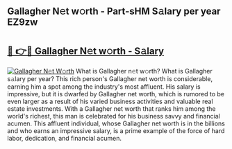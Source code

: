 ## Gallagher N𝚎t w𝚘rth - Part-sHM S𝚊lary per year EZ9zw

# <h2><a href="http://gc5alu.nevu.top/?p=Gallagher">🔗 👉🔴 Gallagher N𝚎t w𝚘rth - S𝚊lary</a></h2>

[![Gallagher N𝚎t W𝚘rth](https://i.imgur.com/Oavwk0R.jpeg)](http://gc5alu.nevu.top/?p=Gallagher)
What is Gallagher n𝚎t w𝚘rth? What is Gallagher s𝚊lary per year?
This rich person's Gallagher net worth is considerable, earning him a spot among the industry's most affluent. His salary is impressive, but it is dwarfed by Gallagher net worth, which is rumored to be even larger as a result of his varied business activities and valuable real estate investments. With a Gallagher net worth that ranks him among the world's richest, this man is celebrated for his business savvy and financial acumen. This affluent individual, whose Gallagher net worth is in the billions and who earns an impressive salary, is a prime example of the force of hard labor, dedication, and financial acumen.
